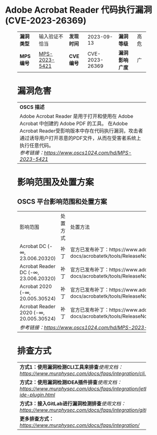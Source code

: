 # Adobe Acrobat Reader 代码执行漏洞 (CVE-2023-26369)
<figure class="wp-block-table">
    <table>
        <tbody>
        <tr>
            <td><strong>漏洞类型</strong></td>
            <td>输入验证不恰当</td>
            <td><strong>发现时间</strong></td>
            <td>2023-09-13</td>
            <td><strong>漏洞等级</strong></td>
            <td>高危</td>
        </tr>
        <tr>
            <td><strong>MPS编号</strong></td>
            <td><a href="https://www.oscs1024.com/hd/MPS-2023-5421">MPS-2023-5421</a></td>
            <td><strong>CVE编号</strong></td>
            <td>CVE-2023-26369</td>
            <td><strong>漏洞影响广度</strong></td>
            <td>广</td>
        </tr>
        </tbody>
    </table>
</figure>


<figure class="wp-block-table">
    <h1 class="wp-block-heading">漏洞危害</h1>
    <table>
        <tbody>
        <tr>
            <td><strong>OSCS 描述</strong></td>
        </tr>
        <tr>
            <td>Adobe Acrobat Reader 是用于打开和使用在 Adobe Acrobat 中创建的 Adobe PDF 的工具。
在Adobe Acrobat Reader受影响版本中存在代码执行漏洞，攻击者通过诱导用户打开恶意的PDF文件，从而在受害者系统上执行任意代码。<br><em>参考链接：<a
                    href="https://www.oscs1024.com/hd/MPS-2023-5421">https://www.oscs1024.com/hd/MPS-2023-5421</a></em>
            </td>
        </tr>
        </tbody>
    </table>
</figure>


<figure class="wp-block-table alignleft">
    <h1 class="wp-block-heading">影响范围及处置方案</h1>
    <h2 class="wp-block-heading"><strong>OSCS</strong> <strong>平台影响范围和处置方案</strong></h2>
    <table>
        <tbody>
        <tr>
            <td>影响范围</td>
            <td>处置方式</td>
            <td>处置方法</td>
        </tr>
        <tr><td rowspan="1">Acrobat DC (-∞, 23.006.20320)</td><td>补丁</td><td>官方已发布补丁：https://www.adobe.com/devnet-docs/acrobatetk/tools/ReleaseNotesDC/continuous/dccontinuoussep2023.html#dccontinuousseptwentytwentythree</td></tr><tr><td rowspan="1">Acrobat Reader DC (-∞, 23.006.20320)</td><td>补丁</td><td>官方已发布补丁：https://www.adobe.com/devnet-docs/acrobatetk/tools/ReleaseNotesDC/continuous/dccontinuoussep2023.html#dccontinuousseptwentytwentythree</td></tr><tr><td rowspan="1">Acrobat 2020 (-∞, 20.005.30524)</td><td>补丁</td><td>官方已发布补丁：https://www.adobe.com/devnet-docs/acrobatetk/tools/ReleaseNotesDC/continuous/dccontinuoussep2023.html#dccontinuousseptwentytwentythree</td></tr><tr><td rowspan="1">Acrobat Reader 2020 (-∞, 20.005.30524)</td><td>补丁</td><td>官方已发布补丁：https://www.adobe.com/devnet-docs/acrobatetk/tools/ReleaseNotesDC/continuous/dccontinuoussep2023.html#dccontinuousseptwentytwentythree</td></tr>
        <tr>
            <td colspan="3"><em>参考链接：</em><em><a
                    href="https://www.oscs1024.com/hd/MPS-2023-5421">https://www.oscs1024.com/hd/MPS-2023-5421</a></em></td>
        </tr>
        </tbody>
    </table>
</figure>


<figure class="wp-block-table">
    <h1 class="wp-block-heading">排查方式</h1>
    <table>
        <tbody>
        <tr>
            <td><strong>方式1：使用漏洞检测CLI工具来排查</strong><em>使用文档：<a
                    href="https://www.murphysec.com/docs/faqs/integration/cli.html">https://www.murphysec.com/docs/faqs/integration/cli.html</a></em>
            </td>
        </tr>
        <tr>
            <td><strong>方式2：使用漏洞检测IDEA插件排查</strong><em>使用文档：<a
                    href="https://www.murphysec.com/docs/faqs/integration/jetbrains-ide-plugin.html">https://www.murphysec.com/docs/faqs/integration/jetbrains-ide-plugin.html</a></em>
            </td>
        </tr>
        <tr>
            <td><strong>方式3：接入GitLab进行漏洞检测排查</strong><em>使用文档：<a
                    href="https://www.murphysec.com/docs/faqs/integration/gitlab.html">https://www.murphysec.com/docs/faqs/integration/gitlab.html</a></em>
            </td>
        </tr>
        <tr>
            <td><strong>更多排查方式：</strong><em><a
                    href="https://www.murphysec.com/docs/faqs/integration/">https://www.murphysec.com/docs/faqs/integration/</a></em>
            </td>
        </tr>
        </tbody>
    </table>
</figure>